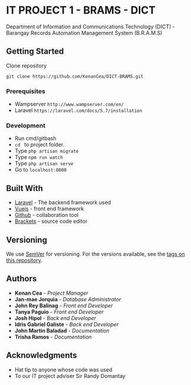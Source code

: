 # IT PROJECT 1 - BRAMS - DICT

Department of Information and Communications Technology (DICT) - Barangay Records Automation Management System (B.R.A.M.S)

## Getting Started

Clone repository

```
git clone https://github.com/KenanCea/DICT-BRAMS.git
```

### Prerequisites
* Wampserver ` http://www.wampserver.com/en/ `
* Laravel ` https://laravel.com/docs/5.7/installation `

### Development
* Run cmd/gitbash
* `cd ` to project folder. 
* Type ` php artisan migrate `
* Type ` npm run watch `
* Type ` php artisan serve `
* Go to ` localhost:8000 `

## Built With

* [Laravel](http://www.dropwizard.io/1.0.2/docs/) - The backend framework used
* [Vuejs](https://maven.apache.org/) - front end framework
* [Github](https://rometools.github.io/rome/) - collaboration tool
* [Brackets](https://rometools.github.io/rome/) - source code editor

## Versioning

We use [SemVer](http://semver.org/) for versioning. For the versions available, see the [tags on this repository](https://github.com/KenanCea/DICT-BRAMS/releases). 

## Authors

* **Kenan Cea** - *Project Manager*
* **Jan-mae Jorquia** - *Database Administrator*
* **John Rey Balinag** - *Front end Developer*
* **Tanya Paguio** - *Front end Developer*
* **Josh Hipol** - *Back end Developer*
* **Idris Gabriel Galiste** - *Back end Developer*
* **John Martin Baladad** - *Documentation*
* **Trisha Ramos** - *Documentation*

## Acknowledgments

* Hat tip to anyone whose code was used
* To our IT project adviser Sir Randy Domantay
